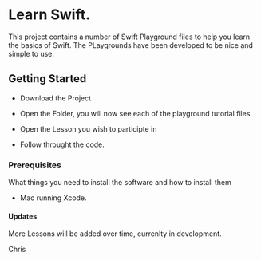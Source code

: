 # Learn Swift.

This project contains a number of Swift Playground files to help you learn the basics of Swift. The PLaygrounds have been developed to be nice and simple to use.

## Getting Started

* Download the Project

* Open the Folder, you will now see each of the playground tutorial files.

* Open the Lesson you wish to participte in

* Follow throught the code.

### Prerequisites

What things you need to install the software and how to install them

* Mac running Xcode.

#### Updates

More Lessons will be added over time, currenlty in development.

Chris
